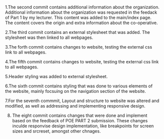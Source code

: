 1.The second commit contains additional information about the organization. Additional information about the organization was requested in the feedack of Part 1 by my lecturer. This content was added to the main/index page. The content covers the origin and extra information about the co-operative.

2.The third commit contains an external stylesheet that was added. The stylesheet was then linked to all webpages.

3.The forth commit contains changes to website, testing the external css link to all webpages.

4.The fifth commit contains changes to website, testing the external css link to all webpages.

5.Header styling was added to external stylesheet.

6.The sixth commit contains styling that was done to various elements of the website, mainly focsuing on the navigation section of the website.

7.For the seventh commmit, Layout and structure to website was altered and modified, as well as addressing and implementing responsive design.

8. The eight commit contains changes that were done and implement based on the feedback of POE PART 2 submission. These changes inculde responvise design implementation, like breakpoints for screen sizes and srcreset, amongst other chnages.
